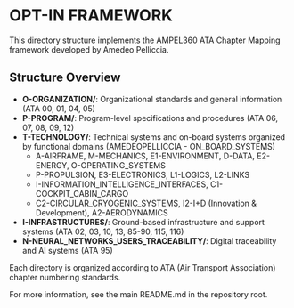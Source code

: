 # OPT-IN FRAMEWORK

This directory structure implements the AMPEL360 ATA Chapter Mapping framework developed by Amedeo Pelliccia.

## Structure Overview

- **O-ORGANIZATION/**: Organizational standards and general information (ATA 00, 01, 04, 05)
- **P-PROGRAM/**: Program-level specifications and procedures (ATA 06, 07, 08, 09, 12)
- **T-TECHNOLOGY/**: Technical systems and on-board systems organized by functional domains (AMEDEOPELLICCIA - ON_BOARD_SYSTEMS)
  - A-AIRFRAME, M-MECHANICS, E1-ENVIRONMENT, D-DATA, E2-ENERGY, O-OPERATING_SYSTEMS
  - P-PROPULSION, E3-ELECTRONICS, L1-LOGICS, L2-LINKS
  - I-INFORMATION_INTELLIGENCE_INTERFACES, C1-COCKPIT_CABIN_CARGO
  - C2-CIRCULAR_CRYOGENIC_SYSTEMS, I2-I+D (Innovation & Development), A2-AERODYNAMICS
- **I-INFRASTRUCTURES/**: Ground-based infrastructure and support systems (ATA 02, 03, 10, 13, 85-90, 115, 116)
- **N-NEURAL_NETWORKS_USERS_TRACEABILITY/**: Digital traceability and AI systems (ATA 95)

Each directory is organized according to ATA (Air Transport Association) chapter numbering standards.

For more information, see the main README.md in the repository root.
